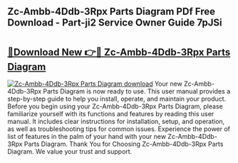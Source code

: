 ## Zc-Ambb-4Ddb-3Rpx Parts Diagram PDf Free Download - Part-ji2 Service Owner Guide 7pJSi

# <h2><a href="http://dflwta5.blite.top/?on=Zc-Ambb-4Ddb-3Rpx+Parts+Diagram">🔗Download New 👉🔴 Zc-Ambb-4Ddb-3Rpx Parts Diagram</a></h2>

[![Zc-Ambb-4Ddb-3Rpx Parts Diagram download](https://i.imgur.com/lujVjoI.png)](http://dflwta5.blite.top/?on=Zc-Ambb-4Ddb-3Rpx+Parts+Diagram)
Your new Zc-Ambb-4Ddb-3Rpx Parts Diagram is now ready to use. This user manual provides a step-by-step guide to help you install, operate, and maintain your product. Before you begin using your Zc-Ambb-4Ddb-3Rpx Parts Diagram, please familiarize yourself with its functions and features by reading this user manual. It includes clear instructions for installation, setup, and operation, as well as troubleshooting tips for common issues. Experience the power of list of features in the palm of your hand with your new Zc-Ambb-4Ddb-3Rpx Parts Diagram. Thank You for Choosing Zc-Ambb-4Ddb-3Rpx Parts Diagram. We value your trust and support.
